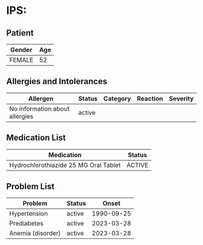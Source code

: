 # IPS:

## Patient

|Gender|Age|
|---|---|
|FEMALE|52|

## Allergies and Intolerances

|Allergen|Status|Category|Reaction|Severity|
|---|---|---|---|---|
|No information about allergies|active||||

## Medication List

|Medication|Status|
|---|---|
|Hydrochlorothiazide 25 MG Oral Tablet|ACTIVE|

## Problem List

|Problem|Status|Onset|
|---|---|---|
|Hypertension|active|1990-09-25|
|Prediabetes|active|2023-03-28|
|Anemia (disorder)|active|2023-03-28|
